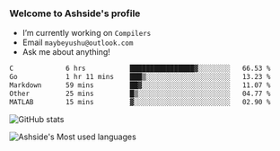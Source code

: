 ### Welcome to Ashside's profile

- I’m currently working on `Compilers`
- Email `maybeyushu@outlook.com`
- Ask me about anything!

<!--START_SECTION:waka-->

```txt
C             6 hrs           ████████████████▓░░░░░░░░   66.53 %
Go            1 hr 11 mins    ███▒░░░░░░░░░░░░░░░░░░░░░   13.23 %
Markdown      59 mins         ██▓░░░░░░░░░░░░░░░░░░░░░░   11.07 %
Other         25 mins         █▒░░░░░░░░░░░░░░░░░░░░░░░   04.77 %
MATLAB        15 mins         ▓░░░░░░░░░░░░░░░░░░░░░░░░   02.90 %
```

<!--END_SECTION:waka-->

![GitHub stats](https://github-readme-stats.vercel.app/api?username=Ashside)

![Ashside's Most used languages](https://github-readme-stats.vercel.app/api/top-langs/?username=Ashside&layout=compact&hide_border=true&langs_count=10)


